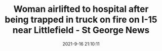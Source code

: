 ---
"title": "Woman airlifted to hospital after being trapped in truck on fire on I-15 near Littlefield - St George News"
"date": "2021-9-16 21:10:11"
"feed_name": "GOOGLENEWSCONSTRUCTION"
"feed_website": "https://news.google.com/search?q=construction%2Bincident&hl=en-US&gl=US&ceid=US:en"
"feed_rss": "https://news.google.com/rss/search?q=construction%2Bincident&hl=en-US&gl=US&ceid=US:en"
"link": "https://www.stgeorgeutah.com/news/archive/2021/09/16/cdr-woman-airlifted-to-hospital-after-being-trapped-in-truck-on-fire-on-i-15-near-littlefield/"
"file": "_posts/2021-1-1-08e51561142520b1570f45d4e7dbe82fff4aa62c.md"
"accident": "1"
"drilling": "0"
"dead": "0"
"injured": "0"
---